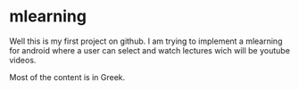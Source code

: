 # mlearning
Well this is my first project on github. I am trying to implement a mlearning for android where
a user can select and watch lectures wich will be youtube videos. 

Most of the content is in Greek.
